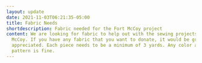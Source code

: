 ```yaml
---
layout: update
date: 2021-11-03T06:21:35-05:00
title: Fabric Needs
shortdescription: Fabric needed for the Fort McCoy project
content: We are looking for fabric to help out with the sewing projects at Fort
  McCoy. If you have any fabric that you want to donate, it would be greatly
  appreciated. Each piece needs to be a minimum of 3 yards. Any color and
  pattern is fine.
---
```

